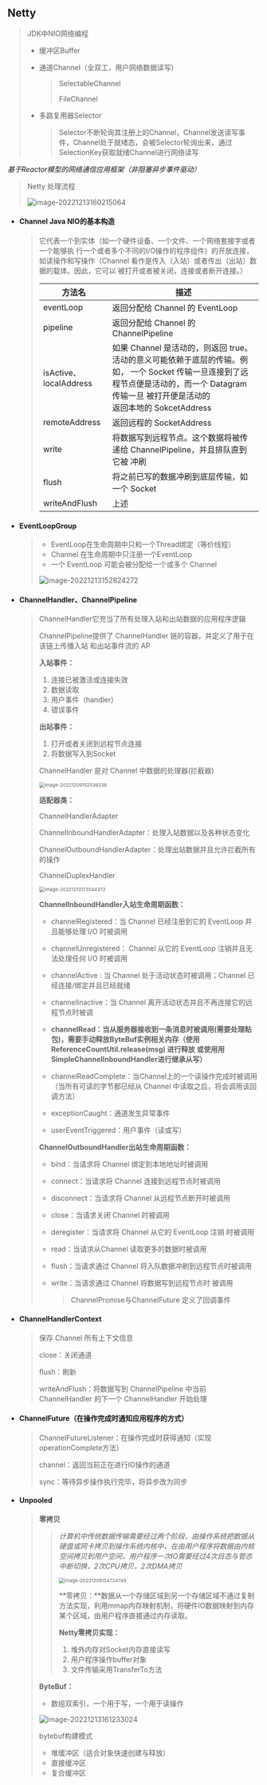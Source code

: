 ## Netty

> JDK中NIO网络编程
>
> - 缓冲区Buffer
>
> - 通道Channel（全双工，用户网络数据读写）
>
>   > SelectableChannel 
>   >
>   > FileChannel
>
> - 多路复用器Selector
>
>   > Selector不断轮询其注册上的Channel，Channel发送读写事件，Channel处于就绪态，会被Selector轮询出来，通过SelectionKey获取就绪Channel进行网络读写

*基于Reactor模型的网络通信应用框架（非阻塞异步事件驱动）*

>  Netty 处理流程
>
> ![image-20221213160215064](img\image-20221213160215064.png) 

- #### Channel Java NIO的基本构造

  > 它代表一个到实体（如一个硬件设备、一个文件、一个网络套接字或者一个能够执 行一个或者多个不同的I/O操作的程序组件）的开放连接，如读操作和写操作（Channel 看作是传入（入站）或者传出（出站）数据的载体。因此，它可以 被打开或者被关闭，连接或者断开连接。）
  >
  > | 方法名                 | 描述                                                         |
  > | ---------------------- | ------------------------------------------------------------ |
  > | eventLoop              | 返回分配给 Channel 的 EventLoop                              |
  > | pipeline               | 返回分配给 Channel 的 ChannelPipeline                        |
  > | isActive、localAddress | 如果 Channel 是活动的，则返回 true。活动的意义可能依赖于底层的传输。例如， 一个 Socket 传输一旦连接到了远程节点便是活动的，而一个 Datagram 传输一旦 被打开便是活动的<br />返回本地的 SokcetAddress |
  > | remoteAddress          | 返回远程的 SocketAddress                                     |
  > | write                  | 将数据写到远程节点。这个数据将被传递给 ChannelPipeline，并且排队直到它被 冲刷 |
  > | flush                  | 将之前已写的数据冲刷到底层传输，如一个 Socket                |
  > | writeAndFlush          | 上述                                                         |

- #### EventLoopGroup

  > - EventLoop在生命周期中只和一个Thread绑定（等价线程）
  > - Channel 在生命周期中只注册一个EventLoop
  > - 一个 EventLoop 可能会被分配给一个或多个 Channel
  >
  > ![image-20221213152824272](img\image-20221213152824272.png) 

- #### ChannelHandler、ChannelPipeline

  > ChannelHandler它充当了所有处理入站和出站数据的应用程序逻辑
  >
  > ChannelPipeline提供了 ChannelHandler 链的容器，并定义了用于在该链上传播入站 和出站事件流的 AP
  >
  > 
  >
  > **入站事件：**
  >
  > 1. 连接已被激活或连接失效
  > 2. 数据读取
  > 3. 用户事件（handler）
  > 4. 错误事件
  >
  > **出站事件：**
  >
  > 1. 打开或者关闭到远程节点连接
  > 2. 将数据写入到Socket
  >
  > 
  >
  > ChannelHandler 是对 Channel 中数据的处理器(拦截器)
  >
  > <img src="img\image-20221209152536338.png" alt="image-20221209152536338" style="zoom: 67%;" /> 
  >
  >  
  >
  > **适配器类：**
  >
  > ChannelHandlerAdapter
  >
  > ChannelInboundHandlerAdapter：处理入站数据以及各种状态变化
  >
  > ChannelOutboundHandlerAdapter：处理出站数据并且允许拦截所有的操作
  >
  > ChannelDuplexHandler
  >
  > <img src="img\image-20221213173544372.png" alt="image-20221213173544372" style="zoom:67%;" /> 
  >
  > **ChannelInboundHandler入站生命周期函数：**
  >
  > - channelRegistered：当 Channel 已经注册到它的 EventLoop 并且能够处理 I/O 时被调用
  >
  > - channelUnregistered： Channel 从它的 EventLoop 注销并且无法处理任何 I/O 时被调用
  >
  > - channelActive : 当 Channel 处于活动状态时被调用；Channel 已经连接/绑定并且已经就绪
  >
  > - channelInactive：当 Channel 离开活动状态并且不再连接它的远程节点时被调
  >
  > - **channelRead：当从服务器接收到一条消息时被调用(需要处理粘包)，需要手动释放ByteBuf实例相关内存（使用ReferenceCountUtil.release(msg) 进行释放 或使用用 SimpleChannelInboundHandler进行继承从写）**
  >
  > - channelReadComplete：当Channel上的一个读操作完成时被调用 （当所有可读的字节都已经从 Channel 中读取之后，将会调用该回调方法）
  >
  > - exceptionCaught：通道发生异常事件
  >
  > - userEventTriggered：用户事件（读或写）
  >
  > 
  >
  > **ChannelOutboundHandler出站生命周期函数：**
  >
  > - bind：当请求将 Channel 绑定到本地地址时被调用
  >
  > - connect：当请求将 Channel 连接到远程节点时被调用
  >
  > - disconnect：当请求将 Channel 从远程节点断开时被调用
  >
  > - close：当请求关闭 Channel 时被调用
  >
  > - deregister：当请求将 Channel 从它的 EventLoop 注销 时被调用
  >
  > - read：当请求从Channel 读取更多的数据时被调用
  >
  > - flush：当请求通过 Channel 将入队数据冲刷到远程节点时被调用
  >
  > - write：当请求通过 Channel 将数据写到远程节点时 被调用
  >
  >   > ChannelPromise与ChannelFuture 定义了回调事件
  >
  >   

- #### ChannelHandlerContext

  > 保存 Channel 所有上下文信息
  >
  > close：关闭通道
  >
  > flush：刷新
  >
  > writeAndFlush：将数据写到 ChannelPipeline 中当前 ChannelHandler 的下一个 ChannelHandler 开始处理
  
- #### ChannelFuture（在操作完成时通知应用程序的方式）

  > ChannelFutureListener：在操作完成时获得通知（实现operationComplete方法）
  >
  > channel：返回当前正在进行IO操作的通道
  >
  > sync：等待异步操作执行完毕，将异步改为同步
  
- #### Unpooled

  > **零拷贝**
  >
  > > *计算机中传统数据传输需要经过两个阶段，由操作系统把数据从硬盘或网卡拷贝到操作系统内核中，在由用户程序将数据由内核空间拷贝到用户空间，用户程序一次IO需要经过4次目态与管态中断切换，2次CPU拷贝，2次DMA拷贝*
  > >
  > > <img src="img/image-20221209154724749.png" alt="image-20221209154724749" style="zoom:67%;" /> 
  > >
  > > **零拷贝：**数据从一个存储区域到另一个存储区域不通过复制方法实现，利用mmap内存映射机制，将硬件IO数据映射到内存某个区域，由用户程序直接通过内存读取。
  > >
  > > **Netty零拷贝实现：**
  > >
  > > 1. 堆外内存对Socket内存直接读写
  > > 2. 用户程序操作buffer对象
  > > 3. 文件传输采用TransferTo方法
  >
  > **ByteBuf：**
  >
  > - 数组双索引，一个用于写，一个用于读操作
  >
  > ![image-20221213161233024](img\image-20221213161233024.png) 
  >
  > bytebuf构建模式
  >
  > - 堆缓冲区（适合对象快速创建与释放）
  > - 直接缓冲区
  > - 复合缓冲区
  >
  > 

  



